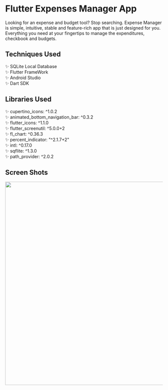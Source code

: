 # Flutter Expenses Manager App
Looking for an expense and budget tool? Stop searching. Expense Manager is simple, intuitive, stable and feature-rich app that is just designed for you. Everything you need at your fingertips to manage the expenditures, checkbook and budgets.

## Techniques Used
✨ SQLite Local Database <br/>
✨ Flutter FrameWork <br/>
✨ Android Studio <br/>
✨ Dart SDK <br/>

## Libraries Used
✨ cupertino_icons: ^1.0.2 <br/>
✨ animated_bottom_navigation_bar: ^0.3.2 <br/>
✨ flutter_icons: ^1.1.0 <br/>
✨ flutter_screenutil: ^5.0.0+2 <br/> 
✨ fl_chart: ^0.36.3 <br/>
✨ percent_indicator: "^2.1.7+2" <br/> 
✨ intl: ^0.17.0 <br/> 
✨ sqflite: ^1.3.0 <br/> 
✨ path_provider: ^2.0.2 <br/> 

## Screen Shots
<img src="https://user-images.githubusercontent.com/76075722/128597452-a3482a19-3a0a-4365-a239-c692484d773a.png" width=650/>
